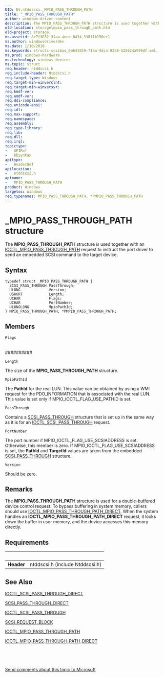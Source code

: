 ```yaml
---
UID: NS:ntddscsi._MPIO_PASS_THROUGH_PATH
title: "_MPIO_PASS_THROUGH_PATH"
author: windows-driver-content
description: The MPIO_PASS_THROUGH_PATH structure is used together with an IOCTL_MPIO_PASS_THROUGH_PATH request to instruct the port driver to send an embedded SCSI command to the target device.
old-location: storage\mpio_pass_through_path.htm
old-project: storage
ms.assetid: 8c7f3832-3faa-4ece-8434-338f1b150ec1
ms.author: windowsdriverdev
ms.date: 1/10/2018
ms.keywords: structs-scsibus_0a643059-71aa-4dca-92a8-525924a999df.xml, MPIO_PASS_THROUGH_PATH structure [Storage Devices], storage.mpio_pass_through_path, *PMPIO_PASS_THROUGH_PATH, ntddscsi/MPIO_PASS_THROUGH_PATH, PMPIO_PASS_THROUGH_PATH structure pointer [Storage Devices], PMPIO_PASS_THROUGH_PATH, MPIO_PASS_THROUGH_PATH, _MPIO_PASS_THROUGH_PATH, ntddscsi/PMPIO_PASS_THROUGH_PATH
ms.prod: windows-hardware
ms.technology: windows-devices
ms.topic: struct
req.header: ntddscsi.h
req.include-header: Ntddscsi.h
req.target-type: Windows
req.target-min-winverclnt: 
req.target-min-winversvr: 
req.kmdf-ver: 
req.umdf-ver: 
req.ddi-compliance: 
req.unicode-ansi: 
req.idl: 
req.max-support: 
req.namespace: 
req.assembly: 
req.type-library: 
req.lib: 
req.dll: 
req.irql: 
topictype:
-	APIRef
-	kbSyntax
apitype:
-	HeaderDef
apilocation:
-	ntddscsi.h
apiname:
-	MPIO_PASS_THROUGH_PATH
product: Windows
targetos: Windows
req.typenames: MPIO_PASS_THROUGH_PATH, *PMPIO_PASS_THROUGH_PATH
---
```


# _MPIO_PASS_THROUGH_PATH structure
The <b>MPIO_PASS_THROUGH_PATH</b> structure is used together with an <a href="..\ntddscsi\ni-ntddscsi-ioctl_mpio_pass_through_path.md">IOCTL_MPIO_PASS_THROUGH_PATH</a> request to instruct the port driver to send an embedded SCSI command to the target device.

## Syntax
````
typedef struct _MPIO_PASS_THROUGH_PATH {
  SCSI_PASS_THROUGH PassThrough;
  ULONG             Version;
  USHORT            Length;
  UCHAR             Flags;
  UCHAR             PortNumber;
  ULONGLONG         MpioPathId;
} MPIO_PASS_THROUGH_PATH, *PMPIO_PASS_THROUGH_PATH;
````

## Members


`Flags`

###### 



##########

`Length`

The size of the <b>MPIO_PASS_THROUGH_PATH</b> structure.

`MpioPathId`

The <b>PathId</b> for the real LUN. This value can be obtained by using a WMI request for the PDO_INFORMATION that is associated with the real LUN. This value is set only if MPIO_IOCTL_FLAG_USE_PATHID is set.

`PassThrough`

Contains a <a href="..\ntddscsi\ns-ntddscsi-_scsi_pass_through.md">SCSI_PASS_THROUGH</a> structure that is set up in the same way as it is for an <a href="..\ntddscsi\ni-ntddscsi-ioctl_scsi_pass_through.md">IOCTL_SCSI_PASS_THROUGH</a> request.

`PortNumber`

The port number if MPIO_IOCTL_FLAG_USE_SCSIADDRESS is set. Otherwise, this member is zero. If MPIO_IOCTL_FLAG_USE_SCSIADDRESS is set, the <b>PathId</b> and <b>TargetId</b> values are taken from the embedded <a href="..\ntddscsi\ns-ntddscsi-_scsi_pass_through.md">SCSI_PASS_THROUGH</a> structure.

`Version`

Should be zero.

## Remarks
The <b>MPIO_PASS_THROUGH_PATH</b> structure is used for a double-buffered device control request. To bypass buffering in system memory, callers should use <a href="..\ntddscsi\ni-ntddscsi-ioctl_mpio_pass_through_path_direct.md">IOCTL_MPIO_PASS_THROUGH_PATH_DIRECT</a>. When the system handles an <b>IOCTL_MPIO_PASS_THROUGH_PATH_DIRECT</b> request, it locks down the buffer in user memory, and the device accesses this memory directly.

## Requirements
| &nbsp; | &nbsp; |
| ---- |:---- |
| **Header** | ntddscsi.h (include Ntddscsi.h) |

## See Also

<a href="..\ntddscsi\ni-ntddscsi-ioctl_scsi_pass_through_direct.md">IOCTL_SCSI_PASS_THROUGH_DIRECT</a>



<a href="..\ntddscsi\ns-ntddscsi-_scsi_pass_through_direct.md">SCSI_PASS_THROUGH_DIRECT</a>



<a href="..\ntddscsi\ni-ntddscsi-ioctl_scsi_pass_through.md">IOCTL_SCSI_PASS_THROUGH</a>



<a href="..\srb\ns-srb-_scsi_request_block.md">SCSI_REQUEST_BLOCK</a>



<a href="..\ntddscsi\ni-ntddscsi-ioctl_mpio_pass_through_path.md">IOCTL_MPIO_PASS_THROUGH_PATH</a>



<a href="..\ntddscsi\ni-ntddscsi-ioctl_mpio_pass_through_path_direct.md">IOCTL_MPIO_PASS_THROUGH_PATH_DIRECT</a>



 

 

<a href="mailto:wsddocfb@microsoft.com?subject=Documentation%20feedback [storage\storage]:%20MPIO_PASS_THROUGH_PATH structure%20 RELEASE:%20(1/10/2018)&amp;body=%0A%0APRIVACY STATEMENT%0A%0AWe use your feedback to improve the documentation. We don't use your email address for any other purpose, and we'll remove your email address from our system after the issue that you're reporting is fixed. While we're working to fix this issue, we might send you an email message to ask for more info. Later, we might also send you an email message to let you know that we've addressed your feedback.%0A%0AFor more info about Microsoft's privacy policy, see http://privacy.microsoft.com/en-us/default.aspx." title="Send comments about this topic to Microsoft">Send comments about this topic to Microsoft</a>